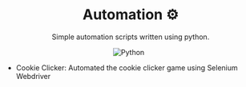 <div align="center">
  
  # Automation ⚙
  Simple automation scripts written using python.
  
  ![Python](https://img.shields.io/badge/Python-3670A0?style=flat&logo=python&logoColor=ffdd54)
  &nbsp;
</div>

<ul>
  <li>Cookie Clicker: Automated the cookie clicker game using Selenium Webdriver</li>
</ul>
